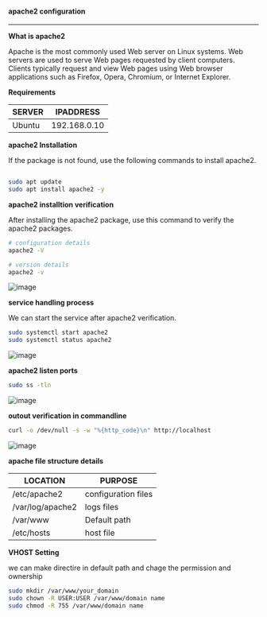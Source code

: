 #### apache2 configuration

---

**What is apache2**

Apache is the most commonly used Web server on Linux systems. Web servers are used to serve Web pages requested by client computers. Clients typically request and view Web pages using Web browser applications such as Firefox, Opera, Chromium, or Internet Explorer.

**Requirements**

|SERVER|IPADDRESS|
|---|---|
|Ubuntu| 192.168.0.10|

**apache2 Installation**

If the package is not found, use the following commands to install apache2.

```bash

sudo apt update
sudo apt install apache2 -y

```
**apache2 installtion verification**

After installing the apache2 package, use this command to verify the apache2 packages.

```bash
# configuration details 
apache2 -V

# version details
apache2 -v
```
![image](https://user-images.githubusercontent.com/98270930/164885249-7540a0f3-f4f3-4978-88c5-e6cb02042210.png)

**service handling process**

We can start the service after apache2 verification.

```bash
sudo systemctl start apache2
sudo systemctl status apache2
```

![image](https://user-images.githubusercontent.com/98270930/164885150-46e5e883-21d0-4abd-8f0b-bc6282c69c99.png)

**apache2 listen ports**

```bash
sudo ss -tln
```

![image](https://user-images.githubusercontent.com/98270930/164885528-9f6b6cb4-2781-45be-8e5c-f42fd3b218f9.png)

**outout verification in commandline**

```bash
curl -o /dev/null -s -w "%{http_code}\n" http://localhost
```

![image](https://user-images.githubusercontent.com/98270930/164885623-aba68ccd-0bf8-4ad2-92f3-b757ed3f009a.png)


**apache file structure details**

|LOCATION| PURPOSE |
|---|---|
| /etc/apache2 | configuration files |
| /var/log/apache2 | logs files |
|/var/www|Default path |
|/etc/hosts|host file|

**VHOST Setting**

we can make directire in default path and chage the permission and ownership 

```bash
sudo mkdir /var/www/your_domain
sudo chown -R USER:USER /var/www/domain name
sudo chmod -R 755 /var/www/domain name
```

